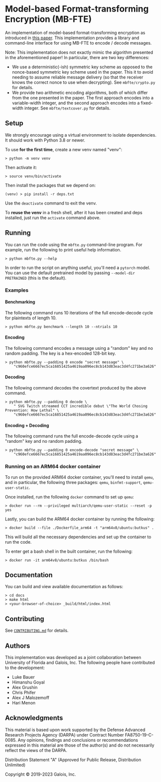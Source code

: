 # Model-based Format-transforming Encryption (MB-FTE)

An implementation of model-based format-transforming encryption as introduced in
[this paper](https://arxiv.org/abs/2110.07009). This implementation provides a
library and command-line interface for using MB-FTE to encode / decode messages.

Note: This implementation does not exactly mimic the algorithm presented in the
aforementioned paper! In particular, there are two key differences:

- We use a deterministic(-ish) symmetric key scheme as opposed to the
  nonce-based symmetric key scheme used in the paper. This it to avoid needing
  to assume reliable message delivery (so that the receiver knows the correct
  nonce to use when decrypting). See `mbfte/crypto.py` for details.
- We provide two arithmetic encoding algorithms, both of which differ from the
  one presented in the paper. The first approach encodes into a variable-width
  integer, and the second approach encodes into a fixed-width integer. See
  `mbfte/textcover.py` for details.

## Setup

We strongly encourage using a virtual environment to isolate dependencies. It
should work with Python 3.8 or newer.

To use **for the first time**, create a new venv named "venv":

    > python -m venv venv

Then activate it:

    > source venv/bin/activate

Then install the packages that we depend on:

    (venv) > pip install -r deps.txt

Use the `deactivate` command to exit the venv.

To **reuse the venv** in a fresh shell, after it has been created and deps
installed, just run the `activate` command above.

## Running

You can run the code using the `mbfte.py` command-line program. For example,
run the following to print useful help information.

    > python mbfte.py --help

In order to run the script on anything useful, you'll need a `pytorch` model.
You can use the default pretrained model by passing `--model-dir PRETRAINED`
(this is the default).

### Examples

#### Benchmarking

The following command runs 10 iterations of the full encode-decode cycle for
plaintexts of length 10.

    > python mbfte.py benchmark --length 10 --ntrials 10

#### Encoding

The following command encodes a message using a "random" key and no random
padding. The key is a hex-encoded 128-bit key.

    > python mbfte.py --padding 0 encode "secret message" \
        "c960efce6667ec5ca16851425a4619aa096ec8cb143d83eac3d4fc271be3a626"

#### Decoding

The following command decodes the covertext produced by the above command.

    > python mbfte.py --padding 0 decode \
        " SVG Twitch streamed CCT incredible debut \"The World Chosing Prevention: How Lethal" \
        "c960efce6667ec5ca16851425a4619aa096ec8cb143d83eac3d4fc271be3a626"

#### Encoding + Decoding

The following command runs the full encode-decode cycle using a "random" key and
no random padding.

    > python mbfte.py --padding 0 encode-decode "secret message" \
        "c960efce6667ec5ca16851425a4619aa096ec8cb143d83eac3d4fc271be3a626"

### Running on an ARM64 docker container

To run on the provided ARM64 docker container, you'll need to install `qemu`,
and in particular, the following three packages: `qemu`, `binfmt-support`,
`qemu-user-static`.

Once installed, run the following `docker` command to set up `qemu`:

    > docker run --rm --privileged multiarch/qemu-user-static --reset -p yes

Lastly, you can build the ARM64 docker container by running the following:

    > docker build --file ./Dockerfile_arm64 -t "arm64v8/ubuntu:butkus" .

This will build all the necessary dependencies and set up the container to run
the code.

To enter get a bash shell in the built container, run the following:

    > docker run -it arm64v8/ubuntu:butkus /bin/bash

## Documentation

You can build and view available documentation as follows:

    > cd docs
    > make html
    > <your-browser-of-choice> _build/html/index.html

## Contributing

See [`CONTRIBUTING.md`](CONTRIBUTING.md) for details.

## Authors

This implementation was developed as a joint collaboration between University of
Florida and Galois, Inc. The following people have contributed to the
development:

- Luke Bauer
- Himanshu Goyal
- Alex Grushin
- Chris Phifer
- Alex J Malozemoff
- Hari Menon

## Acknowledgments

This material is based upon work supported by the Defense Advanced Research
Projects Agency (DARPA) under Contract Number FA8750-19-C-0085. Any opinions,
findings and conclusions or recommendations expressed in this material are those
of the author(s) and do not necessarily reflect the views of the DARPA.

Distribution Statement "A" (Approved for Public Release, Distribution
Unlimited)

Copyright © 2019-2023 Galois, Inc.
